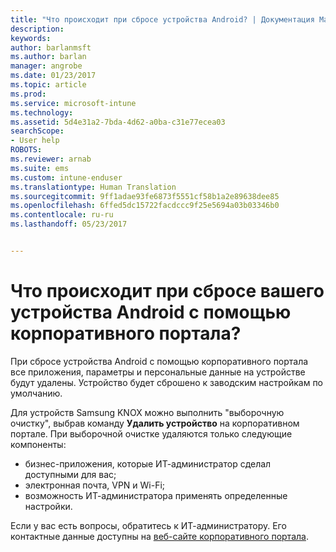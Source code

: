 ```yaml
---
title: "Что происходит при сбросе устройства Android? | Документация Майкрософт"
description: 
keywords: 
author: barlanmsft
ms.author: barlan
manager: angrobe
ms.date: 01/23/2017
ms.topic: article
ms.prod: 
ms.service: microsoft-intune
ms.technology: 
ms.assetid: 5d4e31a2-7bda-4d62-a0ba-c31e77ecea03
searchScope:
- User help
ROBOTS: 
ms.reviewer: arnab
ms.suite: ems
ms.custom: intune-enduser
ms.translationtype: Human Translation
ms.sourcegitcommit: 9ff1adae93fe6873f5551cf58b1a2e89638dee85
ms.openlocfilehash: 6ffed5dc15722facdccc9f25e5694a03b03346b0
ms.contentlocale: ru-ru
ms.lasthandoff: 05/23/2017


---
```



# <a name="what-happens-if-you-reset-your-android-device-using-the-company-portal"></a>Что происходит при сбросе вашего устройства Android с помощью корпоративного портала?

При сбросе устройства Android с помощью корпоративного портала все приложения, параметры и персональные данные на устройстве будут удалены. Устройство будет сброшено к заводским настройкам по умолчанию.

Для устройств Samsung KNOX можно выполнить "выборочную очистку", выбрав команду **Удалить устройство** на корпоративном портале. При выборочной очистке удаляются только следующие компоненты:

- бизнес-приложения, которые ИТ-администратор сделал доступными для вас;
- электронная почта, VPN и Wi-Fi;
- возможность ИТ-администратора применять определенные настройки.

Если у вас есть вопросы, обратитесь к ИТ-администратору. Его контактные данные доступны на [веб-сайте корпоративного портала](http://portal.manage.microsoft.com).

